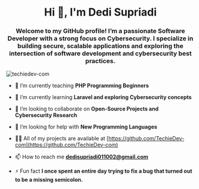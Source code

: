 <h1 align="center">Hi 👋, I'm Dedi Supriadi</h1>
<h3 align="center">Welcome to my GitHub profile! I’m a passionate Software Developer with a strong focus on Cybersecurity. I specialize in building secure, scalable applications and exploring the intersection of software development and cybersecurity best practices.</h3>

<p align="left"> <img src="https://komarev.com/ghpvc/?username=techiedev-com&label=Profile%20views&color=0e75b6&style=flat" alt="techiedev-com" /> </p>

- 🔭 I’m currently teaching **PHP Programming Beginners**

- 🌱 I’m currently learning **Laravel and exploring Cybersecurity concepts**

- 👯 I’m looking to collaborate on **Open-Source Projects and Cybersecurity Research**

- 🤝 I’m looking for help with **New Programming Languages**

- 👨‍💻 All of my projects are available at [https://github.com/TechieDev-com](https://github.com/TechieDev-com)

- 📫 How to reach me **dedisupriadi011002@gmail.com**

- ⚡ Fun fact **I once spent an entire day trying to fix a bug that turned out to be a missing semicolon.**
